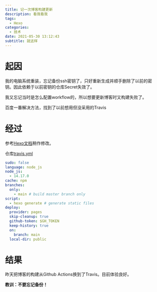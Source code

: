 ```yaml
---
title: 记一次博客构建更新
description: 看我看我
tags:
  - Hexo
categories:
  - 技术
date: 2021-05-30 13:12:43
subtitle: 就这样
---
```


# 起因

我的电脑系统重装，忘记备份ssh密钥了，只好重新生成并顺手删除了以前的密钥。因此依赖于以前密钥的仓库Secret失效了。

我又忘记当时是怎么配置workflow的，所以想要更新博客时又构建失败了。

百度一番解决方法，找到了以前想用但没采用的Travis

# 经过

参考[Hexo文档](https://hexo.io/zh-cn/docs/github-pages)稍作修改。

仓库[travis.yml](https://github.com/Cccc-owo/Cccc-owo.github.io/blob/main/.travis.yml)

``` yml
sudo: false
language: node_js
node_js:
  - 14.17.0
cache: npm
branches:
  only:
    - main # build master branch only
script:
  - hexo generate # generate static files
deploy:
  provider: pages
  skip-cleanup: true
  github-token: $GH_TOKEN
  keep-history: true
  on:
    branch: main
  local-dir: public
```

# 结果

昨天把博客的构建从Github Actions换到了Travis。目前体验良好。

**教训：不要忘记备份！**
